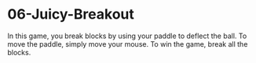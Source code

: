# 06-Juicy-Breakout

In this game, you break blocks by using your paddle to deflect the ball. To move the paddle, simply move your mouse. 
To win the game, break all the blocks.